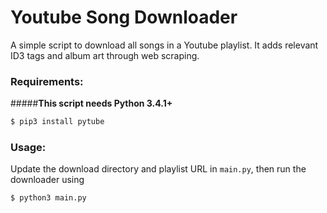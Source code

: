 # Youtube Song Downloader
A simple script to download all songs in a Youtube playlist. It adds relevant ID3 tags and album art through web scraping.

### Requirements:


#####**This script needs Python 3.4.1+**

```bash
$ pip3 install pytube
```

### Usage:

Update the download directory and playlist URL in `main.py`, then run the downloader using

```bash
$ python3 main.py
```